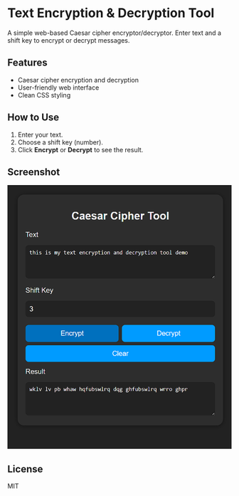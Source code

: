 
# Text Encryption & Decryption Tool

A simple web-based Caesar cipher encryptor/decryptor. Enter text and a shift key to encrypt or decrypt messages.

## Features

- Caesar cipher encryption and decryption
- User-friendly web interface
- Clean CSS styling

## How to Use

1. Enter your text.
2. Choose a shift key (number).
3. Click **Encrypt** or **Decrypt** to see the result.

## Screenshot

![App screenshot](screenshot.png)

## License

MIT
